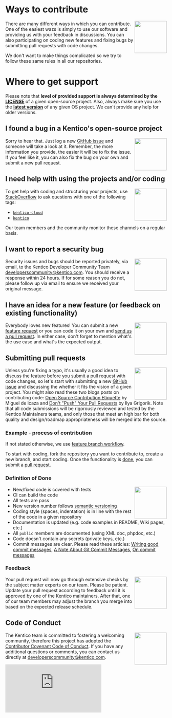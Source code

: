 # Ways to contribute 
<img align="right" width="100" height="100" src="https://i.imgur.com/PYTV0jP.png">

There are many different ways in which you can contribute. One of the easiest wazs is simply to use our software and providing us with your feedback in discussions. You can also participating on coding new features and fixing bugs by submitting pull requests with code changes.

We don't want to make things complicated so we try to follow these same rules in all our repositories. 

# Where to get support
Please note that **level of provided support is always determined by the [LICENSE](LICENSE.md)** of a given open-source project. Also, always make sure you use the **[latest version](../../releases)** of any given OS project. We can't provide any help for older versions.

## I found a bug in a Kentico's open-source project
<img align="right" width="100" height="100" src="https://i.imgur.com/TYIQdpv.png">

Sorry to hear that. Just log a new [GitHub issue](../../issues) and someone will take a look at it. Remember, the more information you provide, the easier it will be to fix the issue. If you feel like it, you can also fix the bug on your own and submit a new pull request.

## I need help with using the projects and/or coding
<img align="right" width="100" height="100" src="https://cdn.sstatic.net/Sites/stackoverflow/company/img/logos/so/so-icon.svg">

To get help with coding and structuring your projects, use [StackOverflow](https://stackoverflow.com/) to ask questions with one of the following tags:
- [`kentico-cloud`](https://stackoverflow.com/questions/tagged/kentico-cloud)
- [`kentico`](https://stackoverflow.com/questions/tagged/kentico)

Our team members and the community monitor these channels on a regular basis.

## I want to report a security bug
<img align="right" width="100" height="100" src="https://i.imgur.com/z82nnJB.png">

Security issues and bugs should be reported privately, via email, to the Kentico Developer Community Team developerscommunity@kentico.com. You should receive a response within 24 hours. If for some reason you do not, please follow up via email to ensure we received your original message.


## I have an idea for a new feature (or feedback on existing functionality)
<img align="right" width="100" height="100" src="https://i.imgur.com/rUFkyPy.png">

Everybody loves new features! You can submit a new [feature request](../../issues) or you can code it on your own and [send us a pull request](#submitting-pull-requests). In either case, don't forget to mention what's the use case and what's the expected output.


## Submitting pull requests
<img align="right" width="100" height="100" src="https://i.imgur.com/aSeiliy.png">

Unless you're fixing a typo, it's usually a good idea to discuss the feature before you submit a pull request with code changes, so let's start with submitting a new [GitHub issue](../../issues) and discussing the whether it fits the vision of a given project.
You might also read these two blogs posts on contributing code: [Open Source Contribution Etiquette](http://tirania.org/blog/archive/2010/Dec-31.html) by Miguel de Icaza and [Don't "Push" Your Pull Requests](https://www.igvita.com/2011/12/19/dont-push-your-pull-requests/) by Ilya Grigorik. Note that all code submissions will be rigorously reviewed and tested by the Kentico Maintainers teams, and only those that meet an high bar for both quality and design/roadmap appropriateness will be merged into the source.


### Example - process of contribution
If not stated otherwise, we use [feature branch workflow](https://www.atlassian.com/git/tutorials/comparing-workflows/feature-branch-workflow). 

To start with coding, fork the repository you want to contribute to, create a new branch, and start coding. Once the functionality is [done](#Definition-of-Done), you can submit a [pull request](https://help.github.com/articles/about-pull-requests/). 

### Definition of Done
<img align="right" width="100" height="100" src="https://i.imgur.com/g82Ohdv.png">

- New/fixed code is covered with tests
- CI can build the code
- All tests are pass
- New version number follows [semantic versioning](https://semver.org/)
- Coding style (spaces, indentation) is in line with the rest of the code in a given repository
- Documentation is updated (e.g. code examples in README, Wiki pages, etc.)
- All `public` members are documented (using XML doc, phpdoc, etc.)
- Code doesn't contain any secrets (private keys, etc.)
- Commit messages are clear. Please read these articles: [Writing good commit messages](https://github.com/erlang/otp/wiki/Writing-good-commit-messages), [A Note About Git Commit Messages](https://tbaggery.com/2008/04/19/a-note-about-git-commit-messages.html), [On commit messages](https://who-t.blogspot.com/2009/12/on-commit-messages.html)


### Feedback
<img align="right" width="100" height="100" src="https://i.imgur.com/ZQfNzJJ.png">

Your pull request will now go through extensive checks by the subject matter experts on our team. Please be patient. Update your pull request according to feedback until it is approved by one of the Kentico maintainers. After that, one of our team members may adjust the branch you merge into based on the expected release schedule.


## Code of Conduct
<img align="right" width="100" height="100" src="https://i.imgur.com/cObdKQy.png">

The Kentico team is committed to fostering a welcoming community, therefore this project has adopted the [Contributor Covenant Code of Conduct](CODE_OF_CONDUCT.md). If you have any additional questions or comments, you can contact us directly at developerscommunity@kentico.com.

![Analytics](https://kentico-ga-beacon.azurewebsites.net/api/UA-69014260-4/Kentico/Home/master/CONTRIBUTING.md?pixel)
